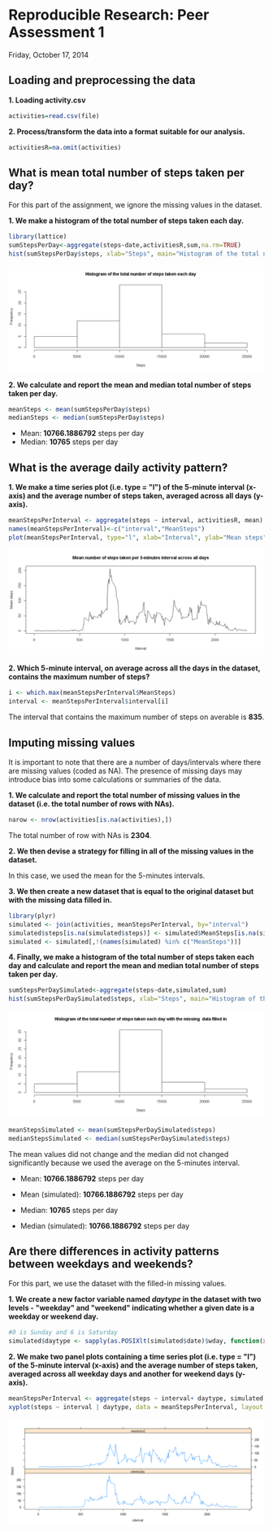 # Reproducible Research: Peer Assessment 1
Friday, October 17, 2014  

## Loading and preprocessing the data



**1. Loading activity.csv**

```r
activities=read.csv(file)
```

**2. Process/transform the data into a format suitable for our analysis.**


```r
activitiesR=na.omit(activities)
```

## What is mean total number of steps taken per day?

For this part of the assignment, we ignore the missing values in the dataset.

**1. We make a histogram of the total number of steps taken each day.**


```r
library(lattice)
sumStepsPerDay<-aggregate(steps~date,activitiesR,sum,na.rm=TRUE)
hist(sumStepsPerDay$steps, xlab="Steps", main="Histogram of the total number of steps taken each day")
```

![](./PA1_template_files/figure-html/unnamed-chunk-4-1.png) 

**2. We calculate and report the mean and median total number of steps taken per day.**


```r
meanSteps <- mean(sumStepsPerDay$steps)
medianSteps <- median(sumStepsPerDay$steps)
```

- Mean: **10766.1886792** steps per day
- Median: **10765** steps per day

## What is the average daily activity pattern?

**1. We make a time series plot (i.e. type = "l") of the 5-minute interval (x-axis) and the average number of steps taken, averaged across all days (y-axis).**


```r
meanStepsPerInterval <- aggregate(steps ~ interval, activitiesR, mean)
names(meanStepsPerInterval)<-c("interval","MeanSteps")
plot(meanStepsPerInterval, type="l", xlab="Interval", ylab="Mean steps", main="Mean number of steps taken per 5-minutes interval across all days")
```

![](./PA1_template_files/figure-html/unnamed-chunk-6-1.png) 

**2. Which 5-minute interval, on average across all the days in the dataset, contains the maximum number of steps?**


```r
i <- which.max(meanStepsPerInterval$MeanSteps)
interval <- meanStepsPerInterval$interval[i]
```

The interval that contains the maximum number of steps on averable is **835**. 

## Imputing missing values

It is important to note that there are a number of days/intervals where there are missing values (coded as NA). The presence of missing days may introduce bias into some calculations or summaries of the data.

**1. We calculate and report the total number of missing values in the dataset (i.e. the total number of rows with NAs).**


```r
narow <- nrow(activities[is.na(activities),])
```

The total number of row with NAs is **2304**. 

**2. We then devise a strategy for filling in all of the missing values in the dataset.**

In this case, we used the mean for the 5-minutes intervals.

**3. We then create a new dataset that is equal to the original dataset but with the missing data filled in.**


```r
library(plyr)
simulated <- join(activities, meanStepsPerInterval, by="interval")
simulated$steps[is.na(simulated$steps)] <- simulated$MeanSteps[is.na(simulated$steps)]
simulated <- simulated[,!(names(simulated) %in% c("MeanSteps"))]
```


**4. Finally, we make a histogram of the total number of steps taken each day and calculate and report the mean and median total number of steps taken per day.**


```r
sumStepsPerDaySimulated<-aggregate(steps~date,simulated,sum)
hist(sumStepsPerDaySimulated$steps, xlab="Steps", main="Histogram of the total number of steps taken each day with the missing  data filled in")
```

![](./PA1_template_files/figure-html/unnamed-chunk-10-1.png) 

```r
meanStepsSimulated <- mean(sumStepsPerDaySimulated$steps)
medianStepsSimulated <- median(sumStepsPerDaySimulated$steps) 
```

The mean values did not change and the median did not changed significantly because we used the average on the 5-minutes interval.

- Mean: **10766.1886792** steps per day
- Mean (simulated): **10766.1886792** steps per day

- Median: **10765** steps per day
- Median (simulated): **10766.1886792** steps per day

## Are there differences in activity patterns between weekdays and weekends?

For this part, we use the dataset with the filled-in missing values.

**1. We create a new factor variable named *daytype* in the dataset with two levels - "weekday" and "weekend" indicating whether a given date is a weekday or weekend day.**


```r
#0 is Sunday and 6 is Saturday 
simulated$daytype <- sapply(as.POSIXlt(simulated$date)$wday, function(x){if(x==6 || x==0) "weekend" else "weekday"})
```

**2. We make two panel plots containing a time series plot (i.e. type = "l") of the 5-minute interval (x-axis) and the average number of steps taken, averaged across all weekday days and another for weekend days (y-axis).**


```r
meanStepsPerInterval <- aggregate(steps ~ interval+ daytype, simulated, mean)
xyplot(steps ~ interval | daytype, data = meanStepsPerInterval, layout = c(1, 2), type="l")
```

![](./PA1_template_files/figure-html/unnamed-chunk-12-1.png) 
